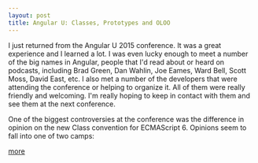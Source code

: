 ```yaml
---
layout: post
title: Angular U: Classes, Prototypes and OLOO
---
```

I just returned from the Angular U 2015 conference.  It was a great experience and I learned a lot.  I was even lucky enough to meet a number of the big names in Angular, people that I'd read about or heard on podcasts, including Brad Green, Dan Wahlin, Joe Eames, Ward Bell, Scott Moss, David East, etc.  I also met a number of the developers that were attending the conference or helping to organize it.  All of them were really friendly and welcoming.  I'm really hoping to keep in contact with them and see them at the next conference.

One of the biggest controversies at the conference was the difference in opinion on the new Class convention for ECMAScript 6.  Opinions seem to fall into one of two camps:

[more](http://mcculloughwebservices.com/2015/06/27/angular-u-classes-prototypes-and-oloo/)
